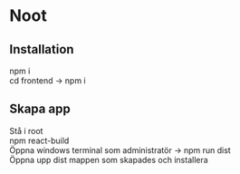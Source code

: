 # Noot

## Installation
npm i <br />
cd frontend -> npm i

## Skapa app
Stå i root <br />
npm react-build <br />
Öppna windows terminal som administratör -> npm run dist <br />
Öppna upp dist mappen som skapades och installera
